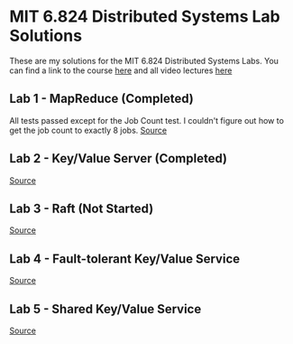 # MIT 6.824 Distributed Systems Lab Solutions

These are my solutions for the MIT 6.824 Distributed Systems Labs. You can find a link to the course [here](https://learncs.me/mit/6.824) and all video lectures [here](https://www.youtube.com/playlist?list=PLrw6a1wE39_tb2fErI4-WkMbsvGQk9_UB)

## Lab 1 - MapReduce (Completed)

All tests passed except for the Job Count test. I couldn't figure out how to get the job count to exactly 8 jobs. [Source](https://pdos.csail.mit.edu/6.824/labs/lab-mr.html)

## Lab 2 - Key/Value Server  (Completed)

[Source](https://pdos.csail.mit.edu/6.824/labs/lab-kvsrv.html)

## Lab 3 - Raft (Not Started)

[Source](https://pdos.csail.mit.edu/6.824/labs/lab-raft.html)

## Lab 4 - Fault-tolerant Key/Value Service

[Source](https://pdos.csail.mit.edu/6.824/labs/lab-kvraft.html)

## Lab 5 - Shared Key/Value Service

[Source](https://pdos.csail.mit.edu/6.824/labs/lab-shard.html)